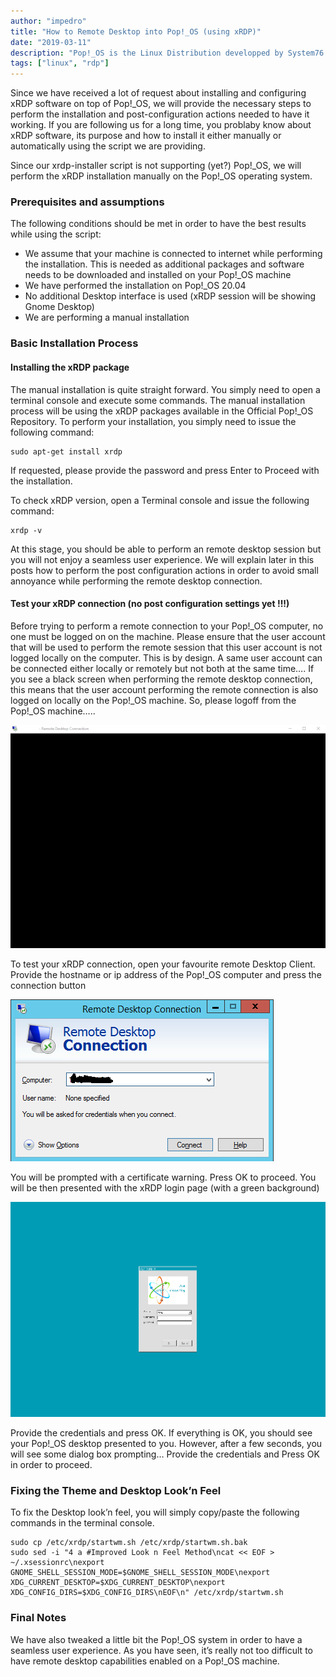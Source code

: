 ```yaml
---
author: "impedro"
title: "How to Remote Desktop into Pop!_OS (using xRDP)"
date: "2019-03-11"
description: "Pop!_OS is the Linux Distribution developped by System76 and based on Ubuntu."
tags: ["linux", "rdp"]
---
```


Since we have received a lot of request about installing and configuring xRDP software on top of Pop!_OS, we will provide the necessary steps to perform the installation and post-configuration actions needed to have it working.  If you are following us for a long time, you problaby know about xRDP software, its purpose and how to install it either manually or automatically using the script we are providing.

Since our xrdp-installer script is not supporting (yet?) Pop!_OS, we will perform the xRDP installation manually on the Pop!_OS operating system.

### Prerequisites and assumptions  

The following conditions should be met in order to have the best results while using the script:

* We assume that your machine is connected to internet while performing the installation.  This is needed as additional packages and software needs to be downloaded and installed on your Pop!_OS machine
* We have performed the installation on Pop!_OS 20.04
* No additional Desktop interface is used (xRDP session will be showing Gnome Desktop)
* We are performing a manual installation

### Basic Installation Process 

#### Installing the xRDP package

The manual installation is quite straight forward.  You simply need to open a terminal console and execute some commands.  The manual installation process will be using the xRDP packages available in the Official Pop!_OS Repository.   To perform your installation, you simply need to issue the following command:

```
sudo apt-get install xrdp
```

If requested, please provide the password and press Enter to Proceed with the installation.

To check xRDP version, open a Terminal console and issue the following command:

```
xrdp -v 
```

At this stage, you should be able to perform an remote desktop session but you will not enjoy a seamless user experience.  We will explain later in this posts how to perform the post configuration actions in order to avoid small annoyance while performing the remote desktop connection.  

#### Test your xRDP connection (no post configuration settings yet !!!)

Before trying to perform a remote connection to your Pop!_OS computer,  no one must be logged on on the machine.  Please ensure that the user account that will be used to perform the remote session that this user account is not logged locally on the computer.   This is by design. A same user account can be connected either locally or remotely but not both at the same time…. If you see a black screen when performing the remote desktop connection, this means that the user account performing the remote connection is also logged on locally on the Pop!_OS machine.  So, please logoff from the Pop!_OS machine…..

![black screen](1.png)

To test your xRDP connection, open your favourite remote Desktop Client.  Provide the hostname or ip address of the Pop!_OS computer and press the connection button

![rdp](2.png)

You will be prompted with a certificate warning.  Press OK to proceed. You will be then presented with the xRDP login page (with a green background)

![xrdp](3.png)

Provide the credentials and press OK.  If everything is OK, you should see your Pop!_OS desktop presented to you. However, after a few seconds, you will see some dialog box prompting… Provide the credentials and Press OK  in order to proceed.  

### Fixing the Theme and Desktop Look’n Feel  

To fix the Desktop look’n feel, you will simply copy/paste the following commands in the terminal console.

```
sudo cp /etc/xrdp/startwm.sh /etc/xrdp/startwm.sh.bak
sudo sed -i "4 a #Improved Look n Feel Method\ncat << EOF > ~/.xsessionrc\nexport GNOME_SHELL_SESSION_MODE=$GNOME_SHELL_SESSION_MODE\nexport XDG_CURRENT_DESKTOP=$XDG_CURRENT_DESKTOP\nexport XDG_CONFIG_DIRS=$XDG_CONFIG_DIRS\nEOF\n" /etc/xrdp/startwm.sh
```

### Final Notes

We have also tweaked a little bit the Pop!_OS system in order to have a seamless user experience.   As you have seen, it’s really not too difficult to have remote desktop capabilities enabled on a Pop!_OS machine.